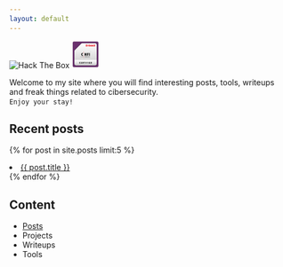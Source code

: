 ```yaml
---
layout: default
---
```


<section class="achievements">
    <span>
        <img src="https://www.hackthebox.eu/badge/image/149523" alt="Hack The Box">
        <a href="https://aspen.eccouncil.org/VerifyBadge?type=certification&a=ZFdiJdMliOxqHmyDSxXOi12gVoEhweEb6uAzCh4EsqI=">
            <img src="/assets/images/CHFI_EC3C17017B4E.png" width="50" alt="chfi" />
            </a>
    </span>
</section>

Welcome to my site where you will find interesting posts, tools, writeups and freak things related to cibersecurity.  
`Enjoy your stay!`
<br />

## Recent posts
{% for post in site.posts limit:5 %}  
  <li><a href="{{ BASE_PATH }}{{ post.url }}">{{ post.title }}</a></li>  
{% endfor %} 
<br />

## Content
*   [Posts](./posts.html)
*   Projects
*   Writeups
*   Tools